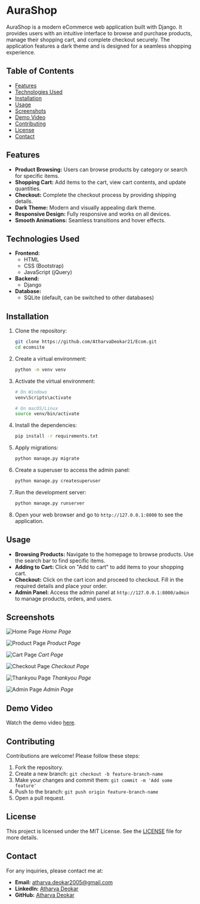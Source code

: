 # AuraShop

AuraShop is a modern eCommerce web application built with Django. It provides users with an intuitive interface to browse and purchase products, manage their shopping cart, and complete checkout securely. The application features a dark theme and is designed for a seamless shopping experience.

## Table of Contents

- [Features](#features)
- [Technologies Used](#technologies-used)
- [Installation](#installation)
- [Usage](#usage)
- [Screenshots](#screenshots)
- [Demo Video](#demo-video)
- [Contributing](#contributing)
- [License](#license)
- [Contact](#contact)

## Features

- **Product Browsing:** Users can browse products by category or search for specific items.
- **Shopping Cart:** Add items to the cart, view cart contents, and update quantities.
- **Checkout:** Complete the checkout process by providing shipping details.
- **Dark Theme:** Modern and visually appealing dark theme.
- **Responsive Design:** Fully responsive and works on all devices.
- **Smooth Animations:** Seamless transitions and hover effects.

## Technologies Used

- **Frontend:**
  - HTML
  - CSS (Bootstrap)
  - JavaScript (jQuery)
- **Backend:**
  - Django
- **Database:**
  - SQLite (default, can be switched to other databases)

## Installation

1. Clone the repository:
    ```bash
    git clone https://github.com/AtharvaDeokar21/Ecom.git
    cd ecomsite
    ```

2. Create a virtual environment:
    ```bash
    python -m venv venv
    ```

3. Activate the virtual environment:
    ```bash
    # On Windows
    venv\Scripts\activate

    # On macOS/Linux
    source venv/bin/activate
    ```

4. Install the dependencies:
    ```bash
    pip install -r requirements.txt
    ```

5. Apply migrations:
    ```bash
    python manage.py migrate
    ```

6. Create a superuser to access the admin panel:
    ```bash
    python manage.py createsuperuser
    ```

7. Run the development server:
    ```bash
    python manage.py runserver
    ```

8. Open your web browser and go to `http://127.0.0.1:8000` to see the application.

## Usage

- **Browsing Products:** Navigate to the homepage to browse products. Use the search bar to find specific items.
- **Adding to Cart:** Click on "Add to cart" to add items to your shopping cart.
- **Checkout:** Click on the cart icon and proceed to checkout. Fill in the required details and place your order.
- **Admin Panel:** Access the admin panel at `http://127.0.0.1:8000/admin` to manage products, orders, and users.

## Screenshots

![Home Page](screenshots/Home.png)
*Home Page*

![Product Page](screenshots/Featured.png)
*Product Page*

![Cart Page](screenshots/Cart.png)
*Cart Page*

![Checkout Page](screenshots/Checkout.png)
*Checkout Page*

![Thankyou Page](screenshots/Thankyou.png)
*Thankyou Page*

![Admin Page](screenshots/Admin.png)
*Admin Page*

## Demo Video

Watch the demo video [here](screenshots/AuraShop.mp4).

## Contributing

Contributions are welcome! Please follow these steps:

1. Fork the repository.
2. Create a new branch: `git checkout -b feature-branch-name`
3. Make your changes and commit them: `git commit -m 'Add some feature'`
4. Push to the branch: `git push origin feature-branch-name`
5. Open a pull request.

## License

This project is licensed under the MIT License. See the [LICENSE](LICENSE) file for more details.

## Contact

For any inquiries, please contact me at:

- **Email:** atharva.deokar2005@gmail.com
- **LinkedIn:** [Atharva Deokar](www.linkedin.com/in/atharva-deokar-70643628b)
- **GitHub:** [Atharva Deokar](https://github.com/AtharvaDeokar21)
